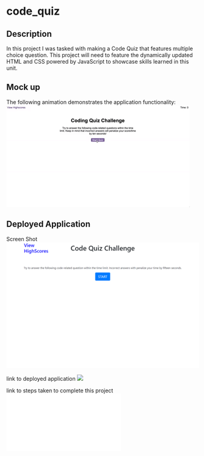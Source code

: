 # code_quiz

## Description
In this project I was tasked with making a Code Quiz that features multiple choice question. This project will need to feature the dynamically updated HTML and CSS powered by JavaScript to showcase skills learned in this unit.

## Mock up

The following animation demonstrates the application functionality:
![A user clicks through an interactive coding quiz, then enters initials to save the high score before resetting and starting over.](./assets/images/04-web-apis-homework-demo.gif)

## Deployed Application
Screen Shot 
![](./assets/images/code-quiz-sc.png)

link to deployed application
![](https://abelzer09.github.io/code_quiz/)

link to steps taken to complete this project
![](./psuedo%20code%20hw4.md)